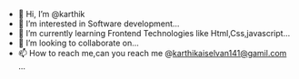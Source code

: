- 👋 Hi, I’m @karthik
- 👀 I’m interested in Software development...
- 🌱 I’m currently learning Frontend Technologies like Html,Css,javascript...
- 💞️ I’m looking to collaborate on...
- 📫 How to reach me,can you reach me @karthikaiselvan141@gamil.com ...

<!---
karthi118/karthi118 is a ✨ special ✨ repository because its `README.md` (this file) appears on your GitHub profile.
You can click the Preview link to take a look at your changes.
--->
